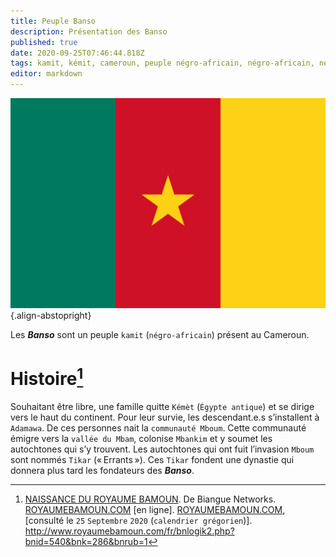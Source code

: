 ```yaml
---
title: Peuple Banso
description: Présentation des Banso
published: true
date: 2020-09-25T07:46:44.818Z
tags: kamit, kémit, cameroun, peuple négro-africain, négro-africain, négro-africaine, peuple kamit, peuple kémit, peuple du cameroun, banso, peuple banso, peuple d’afrique centrale, camerounais, camerounaise
editor: markdown
---
```


![flag-of-cameroon_public-domain.svg](/images/flag/cameroon/flag-of-cameroon_public-domain.svg){.align-abstopright}

Les ***Banso*** sont un peuple `kamit` (`négro-africain`) présent au Cameroun.

# Histoire[^1]

Souhaitant être libre, une famille quitte `Kémèt` (`Égypte antique`) et se dirige vers le haut du continent. Pour leur survie, les descendant.e.s s’installent à `Adamawa`. De ces personnes nait la `communauté Mboum`. Cette communauté émigre vers la `vallée du Mbam`, colonise `Mbankim` et y soumet les autochtones qui s’y trouvent. Les autochtones qui ont fuit l’invasion `Mboum` sont nommés `Tikar` (« Errants »). Ces `Tikar` fondent une dynastie qui donnera plus tard les fondateurs des ***Banso***.

[^1]: [NAISSANCE DU ROYAUME BAMOUN](http://www.royaumebamoun.com/fr/bnlogik2.php?bnid=540&bnk=286&bnrub=1). De Biangue Networks. [ROYAUMEBAMOUN.COM](http://www.royaumebamoun.com//fr/index.php) [en ligne]. [ROYAUMEBAMOUN.COM](http://www.royaumebamoun.com//fr/index.php), [consulté le `25` `Septembre` `2020` (`calendrier grégorien`)]. http://www.royaumebamoun.com/fr/bnlogik2.php?bnid=540&bnk=286&bnrub=1